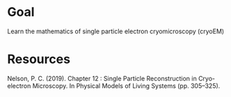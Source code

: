 # Goal
Learn the mathematics of single particle electron cryomicroscopy (cryoEM)

# Resources
Nelson, P. C. (2019). Chapter 12 : Single Particle Reconstruction in Cryo-electron Microscopy. In Physical Models of Living Systems (pp. 305–325).
